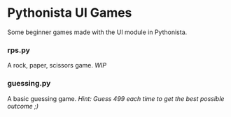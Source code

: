 Pythonista UI Games
===================

Some beginner games made with the UI module in Pythonista. 


### rps.py

A rock, paper, scissors game. _WIP_

### guessing.py

A basic guessing game. _Hint: Guess 499 each time to get the best possible outcome ;)_
